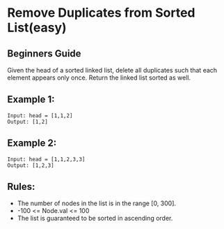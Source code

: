 # Remove Duplicates from Sorted List(easy)

## Beginners Guide

Given the head of a sorted linked list, delete all duplicates such that each element appears only once. Return the linked list sorted as well.


Example 1:
---
```go=
Input: head = [1,1,2]
Output: [1,2]
```

Example 2:
---
```go=
Input: head = [1,1,2,3,3]
Output: [1,2,3]
```

Rules:
---
* The number of nodes in the list is in the range [0, 300].
* -100 <= Node.val <= 100
* The list is guaranteed to be sorted in ascending order.